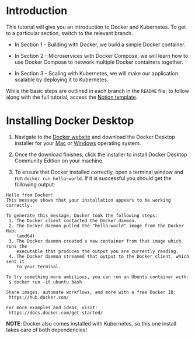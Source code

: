# Introduction

This tutorial will give you an introduction to Docker and Kubernetes. To get to a particular section, switch to the relevant branch.

* In Section 1 - Building with Docker, we build a simple Docker container.

* In Section 2 - Microservices with Docker Compose, we will learn how to use Docker Compose to network multiple Docker containers together.

* In Section 3 - Scaling with Kubernetes, we will make our application scalable by deploying it to Kubernetes.

While the basic steps are outlined in each branch in the `README` file, to follow along with the full tutorial, access the [Notion template](https://ebony-interest-a3a.notion.site/Docker-and-Kubernetes-Series-af82efeb0e7b47f4bcb1bc3d5e81067e).

# Installing Docker Desktop

1. Navigate to the [Docker website](https://www.docker.com) and download the Docker Desktop installer for your [Mac](https://hub.docker.com/editions/community/docker-ce-desktop-mac) or [Windows](https://hub.docker.com/editions/community/docker-ce-desktop-windows) operating system.

2. Once the download finishes, click the installer to install Docker Desktop Community Edition on your machine.

3. To ensure that Docker installed correctly, open a terminal window and run `docker run hello-world`. If it is successful you should get the following output:

```
Hello from Docker!
This message shows that your installation appears to be working correctly.

To generate this message, Docker took the following steps:
 1. The Docker client contacted the Docker daemon.
 2. The Docker daemon pulled the "hello-world" image from the Docker Hub.
    (amd64)
 3. The Docker daemon created a new container from that image which runs the
    executable that produces the output you are currently reading.
 4. The Docker daemon streamed that output to the Docker client, which sent it
    to your terminal.

To try something more ambitious, you can run an Ubuntu container with:
 $ docker run -it ubuntu bash

Share images, automate workflows, and more with a free Docker ID:
 https://hub.docker.com/

For more examples and ideas, visit:
 https://docs.docker.com/get-started/
```

**NOTE**: Docker also comes installed with Kubernetes, so this one install takes care of both dependencies!
